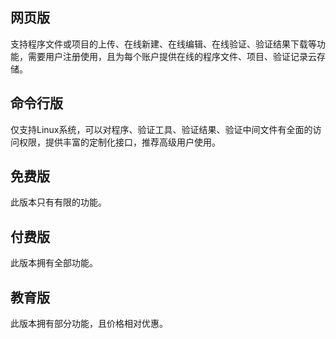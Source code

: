 ## 网页版
支持程序文件或项目的上传、在线新建、在线编辑、在线验证、验证结果下载等功能，需要用户注册使用，且为每个账户提供在线的程序文件、项目、验证记录云存储。

## 命令行版
仅支持Linux系统，可以对程序、验证工具、验证结果、验证中间文件有全面的访问权限，提供丰富的定制化接口，推荐高级用户使用。

## 免费版
此版本只有有限的功能。

## 付费版
此版本拥有全部功能。

## 教育版
此版本拥有部分功能，且价格相对优惠。
